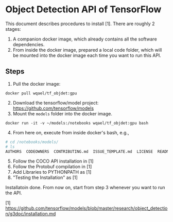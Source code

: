# Object Detection API of TensorFlow

This document describes procedures to install [1]. There are roughly 2 stages:

1. A companion docker image, which already contains all the software 
dependencies.
2. From inside the docker image, prepared a local code folder, which will be 
mounted into the docker image each time you want to run this API.

## Steps

1. Pull the docker image:

`docker pull wqael/tf_objdet:gpu`

2. Download the tensorflow/model project: https://github.com/tensorflow/models
3. Mount the `models` folder into the docker image.

`docker run -it -v ~/models:/notebooks wqael/tf_objdet:gpu bash`

4. From here on, execute from inside docker's bash, e.g.,

```sh
# cd /notebooks/models/
# ls
AUTHORS  CODEOWNERS  CONTRIBUTING.md  ISSUE_TEMPLATE.md  LICENSE  README.md  WORKSPACE  official  research  samples  tutorials
```

5. Follow the COCO API installation in [1]
6. Follow the Protobuf compilation in [1]
7. Add Libraries to PYTHONPATH as [1]
8. "Testing the Installation" as [1]

Installatoin done. From now on, start from step 3 whenever you want to run the API.


[1] https://github.com/tensorflow/models/blob/master/research/object_detection/g3doc/installation.md
